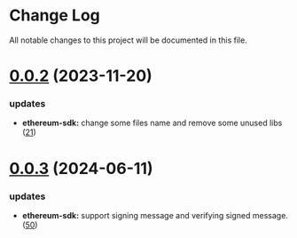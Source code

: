 
# Change Log

All notable changes to this project will be documented in this file.

# [0.0.2](https://github.com/okx/go-wallet-sdk) (2023-11-20)

### updates

- **ethereum-sdk:** change some files name and remove some unused libs ([21](https://github.com/okx/go-wallet-sdk/pull/21))


# [0.0.3](https://github.com/okx/go-wallet-sdk) (2024-06-11)

### updates

- **ethereum-sdk:** support   signing message and verifying signed message. ([50](https://github.com/okx/go-wallet-sdk/pull/50))